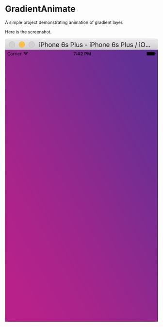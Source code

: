 # GradientAnimate

A simple project demonstrating animation of gradient layer.

Here is the screenshot.

![alt tag](https://github.com/vsujan/GradientAnimate/blob/master/GradientAnimate/ScreenShot.png)
